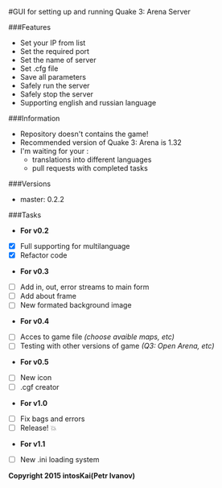 #GUI for setting up and running Quake 3: Arena Server

###Features

- Set your IP from list
- Set the required port
- Set the name of server
- Set .cfg file
- Save all parameters
- Safely run the server
- Safely stop the server
- Supporting english and russian language 

###Information

- Repository doesn't contains the game!
- Recommended version of Quake 3: Arena is 1.32
- I'm waiting for your :
	- translations into different languages
	- pull requests with completed tasks

###Versions

- master: 0.2.2

###Tasks

* __For v0.2__

- [x] Full supporting for multilanguage
- [x] Refactor code

* __For v0.3__

- [ ] Add in, out, error streams to main form
- [ ] Add about frame
- [ ] New formated background image

* __For v0.4__

- [ ] Acces to game file _(choose avaible maps, etc)_
- [ ] Testing with other versions of game _(Q3: Open Arena, etc)_

* __For v0.5__

- [ ] New icon
- [ ] .cgf creator

* __For v1.0__

- [ ] Fix bags and errors
- [ ] Release! :boom:

* __For v1.1__

- [ ] New .ini loading system

**Copyright 2015 intosKai(Petr Ivanov)**
